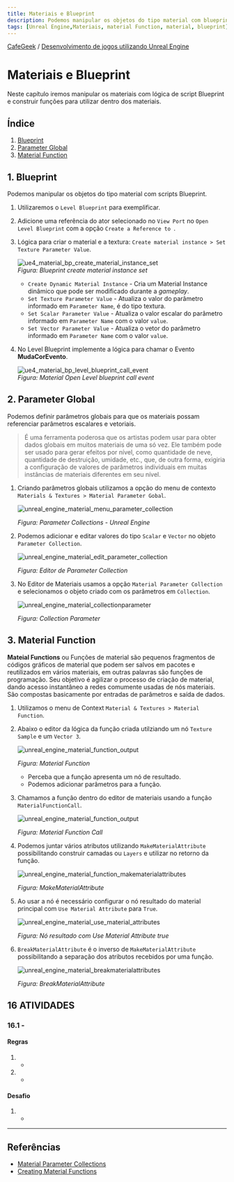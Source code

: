 ```yaml
---
title: Materiais e Blueprint
description: Podemos manipular os objetos do tipo material com blueprint.
tags: [Unreal Engine,Materiais, material Function, material, blueprint]
---
```


[CafeGeek](http://CafeGeek.eti.br)  / [Desenvolvimento de jogos utilizando Unreal Engine](http://cafeGeek.eti.br/unreal_engine/index.html)

# Materiais e Blueprint
Neste capítulo iremos manipular os materiais com lógica de script Blueprint e construir funções para utilizar dentro dos materiais.

## Índice
1. [Blueprint](#1)
1. [Parameter Global](#2)
1. [Material Function](#3)

<a name="1"></a>
## 1. Blueprint
Podemos manipular os objetos do tipo material com scripts Blueprint.

1. Utilizaremos o `Level Blueprint` para exemplificar.
1. Adicione uma referência do ator selecionado no `View Port` no `Open Level Blueprint` com a opção `Create a Reference to `.
1. Lógica para criar o material e a textura: `Create material instance > Set Texture Parameter Value`.

    ![ue4_material_bp_create_material_instance_set](imagens/materiais/ue4_material_bp_create_material_instance_set.jpg)   
    *Figura: Blueprint create material instance set*

    - `Create Dynamic Material Instance` - Cria um Material Instance dinâmico que pode ser modificado durante a *gameplay*.
    - `Set Texture Parameter Value` - Atualiza o valor do parâmetro informado em `Parameter Name`, é do tipo textura.
    - `Set Scalar Parameter Value` - Atualiza o valor escalar do parâmetro informado em `Parameter Name` com o valor `value`.
    - `Set Vector Parameter Value` - Atualiza o vetor do parâmetro informado em `Parameter Name` com o valor `value`.

1. No Level Blueprint implemente a lógica para chamar o Evento **MudaCorEvento**.

    ![ue4_material_bp_level_blueprint_call_event](imagens/materiais/ue4_material_bp_level_blueprint_call_event.jpg)   
    *Figura: Material Open Level blueprint call event*

<a name="2"></a>
## 2. Parameter Global
Podemos definir parâmetros globais para que os materiais possam referenciar parâmetros escalares e vetoriais.
> É uma ferramenta poderosa que os artistas podem usar para obter dados globais em muitos materiais de uma só vez. Ele também pode ser usado para gerar efeitos por nível, como quantidade de neve, quantidade de destruição, umidade, etc., que, de outra forma, exigiria a configuração de valores de parâmetros individuais em muitas instâncias de materiais diferentes em seu nível.

1. Criando parâmetros globais utilizamos a opção do menu de contexto `Materials & Textures > Material Parameter Gobal`.

    ![unreal_engine_material_menu_parameter_collection](imagens/materiais/unreal_engine_material_menu_parameter_collection.jpg)

    *Figura: Parameter Collections - Unreal Engine*

1. Podemos adicionar e editar valores do tipo `Scalar` e `Vector` no objeto `Parameter Collection`.

    ![unreal_engine_material_edit_parameter_collection](imagens/materiais/unreal_engine_material_edit_parameter_collection.jpg)

    *Figura: Editor de Parameter Collection*

1. No Editor de Materiais usamos a opção `Material Parameter Collection` e selecionamos o objeto criado com os parâmetros em `Collection`.

    ![unreal_engine_material_collectionparameter](imagens/materiais/unreal_engine_material_collectionparameter.jpg)

    *Figura: Collection Parameter*

<a name="3"></a>
## 3. Material Function
**Mateial Functions** ou Funções de material são pequenos fragmentos de códigos gráficos de material que podem ser salvos em pacotes e reutilizados em vários materiais, em outras palavras são funções de programação. Seu objetivo é agilizar o processo de criação de material, dando acesso instantâneo a redes comumente usadas de nós materiais.    
São compostas basicamente por entradas de parâmetros e saída de dados.

1. Utilizamos o menu de Context `Material & Textures > Material Function`.
1. Abaixo o editor da lógica da função criada utilziando um nó  `Texture Sample` e um `Vector 3`.

    ![unreal_engine_material_function_output](imagens/materiais/unreal_engine_material_function_output.jpg)

    *Figura: Material Function*

    - Perceba que a função apresenta um nó de resultado.
    - Podemos adicionar parâmetros para a função.

1. Chamamos a função dentro do editor de materiais usando a função `MaterialFunctionCall`.

    ![unreal_engine_material_function_output](imagens/materiais/unreal_engine_material_function_call.jpg)

    *Figura: Material Function Call*

1. Podemos juntar vários atributos utilizando `MakeMaterialAttribute` possibilitando construir camadas ou `Layers` e utilizar no retorno da função.

    ![unreal_engine_material_function_makematerialattributes](imagens/materiais/unreal_engine_material_function_makematerialattributes.jpg)

    *Figura: MakeMaterialAttribute*
1. Ao usar a nó é necessário configurar o nó resultado do material principal com `Use Material Attribute` para `True`.

    ![unreal_engine_material_use_material_attributes](imagens/materiais/unreal_engine_material_use_material_attributes.jpg)

    *Figura: Nó resultado com Use Material Attribute true*
1. `BreakMaterialAttribute` é o inverso de `MakeMaterialAttribute` possibilitando a separação dos atributos recebidos por uma função.

    ![unreal_engine_material_breakmaterialattributes](imagens/materiais/unreal_engine_material_breakmaterialattributes.jpg)

    *Figura: BreakMaterialAttribute*

<a name="16"></a>
## 16 ATIVIDADES
<a name="16.1"></a>
### 16.1 -
#### Regras
1. -
1. -

#### Desafio      
1. -

***

## Referências
- [Material Parameter Collections](https://www.unrealengine.com/en-US/blog/material-parameter-collections)
- [Creating Material Functions](https://docs.unrealengine.com/4.26/en-US/RenderingAndGraphics/Materials/HowTo/Making_Functions/)
